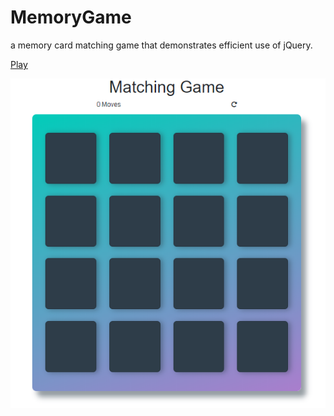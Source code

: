 # MemoryGame

a memory card matching game that demonstrates efficient use of jQuery.

[Play](https://wahula4.github.io/MemoryGame/)

![Memory Game Screen](/img/gameScreen.PNG)
